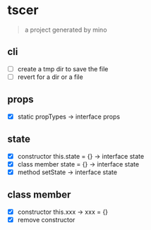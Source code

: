 # tscer

> a project generated by mino

## cli

- [ ] create a tmp dir to save the file
- [ ] revert for a dir or a file

## props

- [x] static propTypes -> interface props

## state

- [x] constructor this.state = {} -> interface state
- [x] class member state = {} -> interface state
- [x] method setState -> interface state

## class member

- [x] constructor this.xxx -> xxx = {}
- [x] remove constructor
